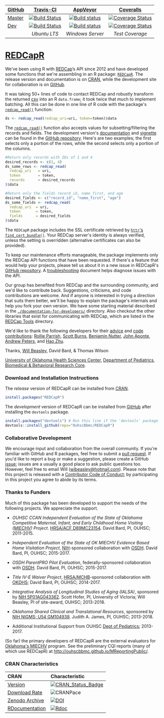 | [GitHub](https://github.com/OuhscBbmc/REDCapR) | [Travis-CI](https://travis-ci.org/OuhscBbmc/REDCapR/builds) | [AppVeyor](https://ci.appveyor.com/project/wibeasley/redcapr/history) | [Coveralls](https://coveralls.io/r/OuhscBbmc/REDCapR) |
| :----- | :---------------------------: | :-----------------------------: | :-------: |
| [Master](https://github.com/OuhscBbmc/REDCapR/tree/master) | [![Build Status](https://travis-ci.org/OuhscBbmc/REDCapR.svg?branch=master)](https://travis-ci.org/OuhscBbmc/REDCapR) | [![Build status](https://ci.appveyor.com/api/projects/status/0i41tn0n2jo4pd2k/branch/master?svg=true)](https://ci.appveyor.com/project/wibeasley/redcapr/branch/master) | [![Coverage Status](https://coveralls.io/repos/github/OuhscBbmc/REDCapR/badge.svg?branch=master)](https://coveralls.io/github/OuhscBbmc/REDCapR?branch=master) |
| [Dev](https://github.com/OuhscBbmc/REDCapR/tree/dev) | [![Build Status](https://travis-ci.org/OuhscBbmc/REDCapR.svg?branch=dev)](https://travis-ci.org/OuhscBbmc/REDCapR) | [![Build status](https://ci.appveyor.com/api/projects/status/0i41tn0n2jo4pd2k/branch/dev?svg=true)](https://ci.appveyor.com/project/wibeasley/redcapr/branch/dev) | [![Coverage Status](https://coveralls.io/repos/github/OuhscBbmc/REDCapR/badge.svg?branch=dev)](https://coveralls.io/github/OuhscBbmc/REDCapR?branch=dev) |
| | *Ubuntu LTS* | *Windows Server* | *Test Coverage* |


[REDCapR](https://github.com/OuhscBbmc/REDCapR)
=======
We’ve been using R with [REDCap](https://projectredcap.org/)’s API since 2012 and have developed some functions that we're assembling in an R package: [`REDCapR`](https://github.com/OuhscBbmc/REDCapR).  The release version and documentation is on [CRAN](https://cran.r-project.org/package=REDCapR), while the development site for collaboration is on [GitHub](https://github.com/OuhscBbmc/REDCapR).

It was taking 50+ lines of code to contact REDCap and robustly transform the returned [csv](https://en.wikipedia.org/wiki/Comma-separated_values) into an R `data.frame`; it took twice that much to implement batching.  All this can be done in one line of R code with the package's [`redcap_read()`](https://ouhscbbmc.github.io/REDCapR/reference/redcap_read.html) function:
```r
ds <- redcap_read(redcap_uri=uri, token=token)$data
```

The [`redcap_read()`](https://ouhscbbmc.github.io/REDCapR/reference/redcap_read.html) function also accepts values for subsetting/filtering the records and fields.  The development version's [documentation](https://ouhscbbmc.github.io/REDCapR/) and [vignette](https://ouhscbbmc.github.io/REDCapR/articles/BasicREDCapROperations.html) can be found in the [GitHub repository](https://github.com/OuhscBbmc/REDCapR).  Here's are two examples; the first selects only a portion of the rows, while the second selects only a portion of the columns.
```r
#Return only records with IDs of 1 and 4
desired_records <- c(1, 4)
ds_some_rows <- redcap_read(
  redcap_uri   = uri,
  token        = token,
  records      = desired_records
)$data

#Return only the fields record_id, name_first, and age
desired_fields <- c("record_id", "name_first", "age")
ds_some_fields <- redcap_read(
  redcap_uri  = uri,
  token       = token,
  fields      = desired_fields
)$data
```

The `REDCapR` package includes the SSL certificate retrieved by [`httr`'s `find_cert_bundle()`](https://github.com/hadley/httr/blob/master/R/utils.r).  Your REDCap server's identity is always verified, unless the setting is overridden (alternative certificates can also be provided).

To keep our maintenance efforts manageable, the package implements only the REDCap API functions that have been requested.  If there's a feature that would help your projects, please tell us about it in a new issue in REDCapR's [GitHub repository](https://github.com/OuhscBbmc/REDCapR/issues).  A [troubleshooting](https://ouhscbbmc.github.io/REDCapR/articles/TroubleshootingApiCalls.html) document helps diagnose issues with the API.

Our group has benefited from REDCap and the surrounding community, and we'd like to contribute back.  Suggestions, criticisms, and code contributions are welcome.  And if anyone is interested in trying a direction that suits them better, we'll be happy to explain the package's internals and help you fork your own version.  We have some starting material described in the [`./documentation-for-developers/`](https://github.com/OuhscBbmc/REDCapR/tree/master/documentation-for-developers) directory.  Also checkout the other libraries that exist for communicating with REDCap, which are listed in the [REDCap Tools](http://redcap-tools.github.io/projects/) directory.

We'd like to thank the following developers for their [advice](https://github.com/OuhscBbmc/REDCapR/issues?q=is%3Aissue+is%3Aclosed) and [code contributions](https://github.com/OuhscBbmc/REDCapR/graphs/contributors): [Rollie Parrish](https://github.com/rparrish), [Scott Burns](https://github.com/sburns), [Benjamin Nutter](https://github.com/nutterb), [John Aponte](https://github.com/johnaponte), [Andrew Peters](https://github.com/ARPeters), and [Hao Zhu](https://github.com/haozhu233).

Thanks,
[Will Beasley](https://www.researchgate.net/profile/William_Beasley2), David Bard, & Thomas Wilson

[University of Oklahoma Health Sciences Center](http://ouhsc.edu/),
[Department of Pediatrics](https://www.oumedicine.com/department-of-pediatrics),
[Biomedical & Behavioral Research Core](http://ouhsc.edu/BBMC/).

### Download and Installation Instructions

The *release* version of REDCapR can be installed from [CRAN](https://cran.r-project.org/package=REDCapR).
```r
install.packages("REDCapR")
```

The *development* version of REDCapR can be installed from [GitHub](https://github.com/OuhscBbmc/REDCapR) after installing the `devtools` package.

```r
install.packages("devtools") # Run this line if the 'devtools' package isn't installed already.
devtools::install_github(repo="OuhscBbmc/REDCapR")
```

### Collaborative Development
We encourage input and collaboration from the overall community.  If you're familiar with GitHub and R packages, feel free to submit a [pull request](https://github.com/OuhscBbmc/REDCapR/pulls).  If you'd like to report a bug or make a suggestion, please create a GitHub [issue](https://github.com/OuhscBbmc/REDCapR/issues); issues are a usually a good place to ask public questions too.  However, feel free to email Will (<wibeasley@hotmail.com>).  Please note that this project is released with a [Contributor Code of Conduct](CONDUCT.md); by participating in this project you agree to abide by its terms.

### Thanks to Funders

Much of this package has been developed to support the needs of the following projects.  We appreciate the support.

* *OUHSC CCAN Independent Evaluation of the State of Oklahoma Competitive Maternal, Infant, and Early Childhood Home Visiting ([MIECHV](http://mchb.hrsa.gov/programs/homevisiting/)) Project*. [HRSA/ACF D89MC23154](https://perf-data.hrsa.gov/mchb/DGISReports/Abstract/AbstractDetails.aspx?Source=TVIS&GrantNo=D89MC23154&FY=2012).  David Bard, PI, OUHSC; 2011-2015.

* *Independent Evaluation of the State of OK MIECHV Evidence Based Home Visitation Project*, [NIH](https://www.nih.gov/)-sponsored collaboration with [OSDH](https://www.ok.gov/health/). David Bard, PI, OUHSC; 2015-2017.

* *OSDH ParentPRO Pilot Evaluation*, federally-sponsored collaboration with [OSDH](https://www.ok.gov/health/).  David Bard, PI, OUHSC; 2015-2017.

* *Title IV-E Waiver Project*, [HRSA/MCHB](http://mchb.hrsa.gov/)-sponsored collaboration with [OKDHS](http://www.okdhs.org/); David Bard, PI, OUHSC; 2014-2017.

* *Integrative Analysis of Longitudinal Studies of Aging (IALSA)*, sponsored by [NIH 5P01AG043362](http://grantome.com/grant/NIH/P01-AG043362).  Scott Hofer, PI, University of Victoria; Will Beasley, PI of site-award, OUHSC; 2013-2018.

* *Oklahoma Shared Clinical and Translational Resources*, sponsored by [NIH NIGMS; U54 GM104938](http://grantome.com/grant/NIH/U54-GM104938). Judith A. James, PI, OUHSC; 2013-2018.

* Additional Institutional Support from OUHSC [Dept of Pediatrics](https://www.oumedicine.com/department-of-pediatrics); 2013-2017.

(So far) the primary developers of REDCapR are the external evaluators for [Oklahoma's MIECHV](https://www.ok.gov/health/Community_&_Family_Health/Family_Support_and_Prevention_Service/MIECHV_Program_-_Federal_Home_Visiting_Grant/MIECHV_Program_Resources/index.html) program.  See the preliminary CQI reports (many of which use REDCapR) at http://ouhscbbmc.github.io/MReportingPublic/.

### CRAN Characteristics

| CRAN | Characteristic |
| :--- | :----- |
| [Version](https://cran.r-project.org/package=REDCapR) | [![CRAN_Status_Badge](http://www.r-pkg.org/badges/version/REDCapR)](https://cran.r-project.org/package=REDCapR) |
| [Download Rate](http://cranlogs.r-pkg.org/) | ![CRANPace](http://cranlogs.r-pkg.org/badges/REDCapR) |
| [Zenodo Archive](https://zenodo.org/search?ln=en&p=redcapr) | [![DOI](https://zenodo.org/badge/doi/10.5281/zenodo.61990.svg)](https://doi.org/10.5281/zenodo.61990) |
| [RDocumentation](https://www.rdocumentation.org/) | [![Rdoc](http://www.rdocumentation.org/badges/version/REDCapR)](http://www.rdocumentation.org/packages/REDCapR) |
